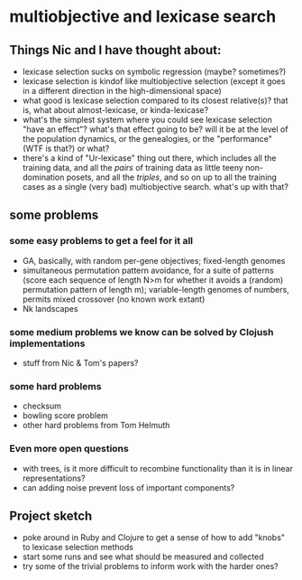 # multiobjective and lexicase search


## Things Nic and I have thought about:

- lexicase selection sucks on symbolic regression (maybe? sometimes?)
- lexicase selection is kindof like multiobjective selection (except it goes in a different direction in the high-dimensional space)
- what good is lexicase selection compared to its closest relative(s)? that is, what about almost-lexicase, or kinda-lexicase?
- what's the simplest system where you could see lexicase selection "have an effect"? what's that effect going to be? will it be at the level of the population dynamics, or the genealogies, or the "performance" (WTF is that?) or what?
- there's a kind of "Ur-lexicase" thing out there, which includes all the training data, and all the _pairs_ of training data as little teeny non-domination posets, and all the _triples_, and so on up to all the training cases as a single (very bad) multiobjective search. what's up with that?

## some problems

### some easy problems to get a feel for it all

- GA, basically, with random per-gene objectives; fixed-length genomes
- simultaneous permutation pattern avoidance, for a suite of patterns (score each sequence of length N>m for whether it avoids a (random) permutation pattern of length m); variable-length genomes of numbers, permits mixed crossover (no known work extant)
- Nk landscapes

### some medium problems we know can be solved by Clojush implementations

- stuff from Nic & Tom's papers?

### some hard problems

- checksum
- bowling score problem
- other hard problems from Tom Helmuth

### Even more open questions 

- with trees, is it more difficult to recombine functionality than it is in linear representations?
- can adding noise prevent loss of important components?

## Project sketch

- poke around in Ruby and Clojure to get a sense of how to add "knobs" to lexicase selection methods
- start some runs and see what should be measured and collected
- try some of the trivial problems to inform work with the harder ones?
